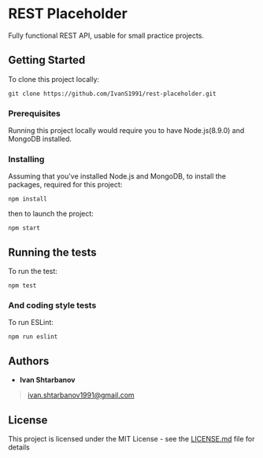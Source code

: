 # REST Placeholder

Fully functional REST API, usable for small practice projects.

## Getting Started

To clone this project locally:

```
git clone https://github.com/IvanS1991/rest-placeholder.git
```

### Prerequisites

Running this project locally would require you to have Node.js(8.9.0) and MongoDB installed.

### Installing

Assuming that you've installed Node.js and MongoDB, to install the packages, required for this project:

```
npm install
```

then to launch the project:

```
npm start
```

## Running the tests

To run the test:

```
npm test
```

### And coding style tests

To run ESLint:

```
npm run eslint
```
## Authors

* **Ivan Shtarbanov**
>ivan.shtarbanov1991@gmail.com

## License

This project is licensed under the MIT License - see the [LICENSE.md](LICENSE.md) file for details